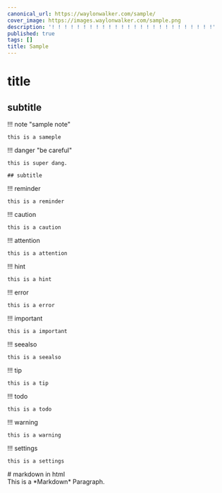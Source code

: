 ```yaml
---
canonical_url: https://waylonwalker.com/sample/
cover_image: https://images.waylonwalker.com/sample.png
description: '! ! ! ! ! ! ! ! ! ! ! ! ! ! ! ! ! ! ! ! ! ! ! ! ! !'
published: true
tags: []
title: Sample
---
```


# title

## subtitle

!!! note "sample note"

    this is a sameple

!!! danger "be careful"

    this is super dang.

    ## subtitle

!!! reminder

    this is a reminder

!!! caution

    this is a caution

!!! attention

    this is a attention

!!! hint

    this is a hint

!!! error

    this is a error

!!! important

    this is a important

!!! seealso

    this is a seealso

!!! tip

    this is a tip

!!! todo

    this is a todo

!!! warning

    this is a warning

!!! settings

    this is a settings

<div>
# markdown in html
</div>

<div markdown="1">
This is a *Markdown* Paragraph.
</div>